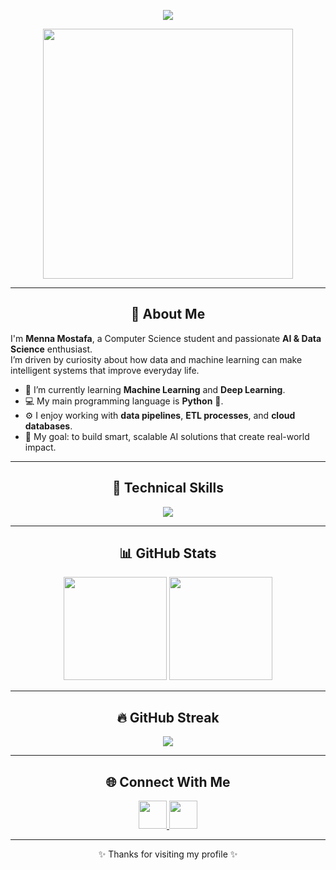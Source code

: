 <!-- Animated Typing Intro -->
<p align="center">
  <img src="https://readme-typing-svg.herokuapp.com?font=Fira+Code&weight=600&size=24&pause=1000&color=FF007F&center=true&vCenter=true&width=550&lines=Hi+I'm+Menna+Mostafa+👋;AI+%26+Data+Science+Enthusiast;Machine+Learning+Explorer;Python+Lover+🐍" />
</p>

<!-- Header GIF -->
<p align="center">
  <img src="https://media.giphy.com/media/qgQUggAC3Pfv687qPC/giphy.gif" width="400" />
</p>

---

<h2 align="center">💫 About Me</h2>

I'm **Menna Mostafa**, a Computer Science student and passionate **AI & Data Science** enthusiast.  
I’m driven by curiosity about how data and machine learning can make intelligent systems that improve everyday life.  

- 🌱 I’m currently learning **Machine Learning** and **Deep Learning**.  
- 💻 My main programming language is **Python** 🐍.  
- ⚙️ I enjoy working with **data pipelines**, **ETL processes**, and **cloud databases**.  
- 🎯 My goal: to build smart, scalable AI solutions that create real-world impact.  

---

<h2 align="center">🧠 Technical Skills</h2>

<p align="center">
  <img src="https://skillicons.dev/icons?i=python,cpp,sql,tensorflow,keras,sklearn,pandas,numpy,matplotlib,mysql,azure,git,github,vscode,anaconda&perline=7" />
</p>

---

<h2 align="center">📊 GitHub Stats</h2>

<p align="center">
  <img src="https://github-readme-stats.vercel.app/api?username=Mennamostafa14&show_icons=true&theme=radical" height="165" />
  <img src="https://github-readme-stats.vercel.app/api/top-langs/?username=Mennamostafa14&layout=compact&theme=radical" height="165" />
</p>

---

<h2 align="center">🔥 GitHub Streak</h2>

<p align="center">
  <img src="https://streak-stats.demolab.com?user=Mennamostafa14&theme=radical&hide_border=true" />
</p>

---

<h2 align="center">🌐 Connect With Me</h2>

<p align="center">
  <a href="https://www.linkedin.com/in/menna-mostafa" target="_blank">
    <img src="https://skillicons.dev/icons?i=linkedin" width="45" />
  </a>
  <a href="mailto:menna.mostafa@example.com">
    <img src="https://skillicons.dev/icons?i=gmail" width="45" />
  </a>
</p>

---

<p align="center">✨ Thanks for visiting my profile ✨</p>

